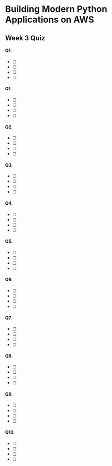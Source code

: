 # Building Modern Python Applications on AWS
## Week 3 Quiz


#### Q1.

-[ ]
-[ ]
-[ ]
-[ ]

#### Q1.

-[ ]
-[ ]
-[ ]
-[ ]

#### Q2.

-[ ]
-[ ]
-[ ]
-[ ]

#### Q3.

-[ ]
-[ ]
-[ ]
-[ ]

#### Q4.

-[ ]
-[ ]
-[ ]
-[ ]

#### Q5.

-[ ]
-[ ]
-[ ]
-[ ]

#### Q6.

-[ ]
-[ ]
-[ ]
-[ ]

#### Q7.

-[ ]
-[ ]
-[ ]
-[ ]

#### Q8.

-[ ]
-[ ]
-[ ]
-[ ]

#### Q9.

-[ ]
-[ ]
-[ ]
-[ ]

#### Q10.

-[ ]
-[ ]
-[ ]
-[ ]
